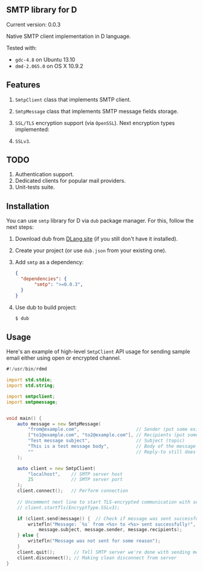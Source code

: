 ## SMTP library for D

Current version: 0.0.3

Native SMTP client implementation in D language.

Tested with:
 * `gdc-4.8` on Ubuntu 13.10
 * `dmd-2.065.0` on OS X 10.9.2

## Features

 1. `SmtpClient` class that implements SMTP client.
 2. `SmtpMessage` class that implements SMTP message fields storage.
 3. `SSL/TLS` encryption support (via `OpenSSL`). Next encryption types implemented:
   
   1. `SSLv3`.

## TODO

 1. Authentication support.
 2. Dedicated clients for popular mail providers.
 3. Unit-tests suite.
 
## Installation

You can use `smtp` library for D via `dub` package manager.
For this, follow the next steps:
 
 1. Download dub from [DLang site](http://code.dlang.org) (if you still don't have it installed).
 2. Create your project (or use `dub.json` from your existing one).
 3. Add `smtp` as a dependency:

     ```JSON
     {
       "dependencies": {
       		"smtp": ">=0.0.3",
       }
     }
     ```
 4. Use dub to build project:

     ```bash
     $ dub
     ```

## Usage

Here's an example of high-level `SmtpClient` API usage for sending sample email
either using open or encrypted channel.

```D
#!/usr/bin/rdmd

import std.stdio;
import std.string;

import smtpclient;
import smtpmessage;


void main() {
	auto message = new SmtpMessage(
		"from@example.com",	 					// Sender (put some existing address here)
		["to1@example.com", "to2@example.com"], // Recipients (put some existing addresses here)
		"Test message subject",  				// Subject (topic)
		"This is a test message body",  		// Body of the message
		""										// Reply-to still does not work
	);

	auto client = new SmtpClient(
		"localhost", 	// SMTP server host
		25			 	// SMTP server port
	); 
	client.connect(); 	// Perform connection
	
	// Uncomment next line to start TLS-encrypted communication with server
	// client.startTls(EncryptType.SSLv3);

	if (client.send(message)) {  // Check if message was sent successfully
		writefln("Message: `%s` from <%s> to <%s> sent successfully!",
			message.subject, message.sender, message.recipients);
	} else {
		writefln("Message was not sent for some reason");
	}
	client.quit();		 // Tell SMTP server we're done with sending messages
	client.disconnect(); // Making clean disconnect from server
}
```